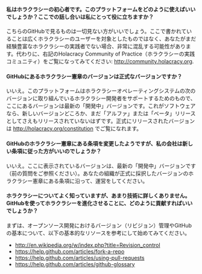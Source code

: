 #### 私はホラクラシーの初心者です。このプラットフォームをどのように使えばいいでしょうか？ここでの話し合いは私にとって役に立ちますか？

こちらのGitHubで見るものは一切見ない方がいいでしょう。ここで書かれていることは広くホラクラシーのユーザーを対象としたものではなく、あなたがまだ経験豊富なホラクラシーの実践者でない場合、非常に混乱する可能性があります。代わりに、右記のHolacracy Community of Practice（ホラクラシーの実践コミュニティ）をご覧になってみてください: http://community.holacracy.org.

#### GitHubにあるホラクラシー憲章のバージョンは正式なバージョンですか？

いいえ。このプラットフォームはホラクラシーオペレーティングシステムの次のバージョンに取り組んでいるホラクラシー開発者をサポートするためのもので、ここにあるバージョンは最新の「開発中」バージョンです。これがソフトウェアなら、新しいバージョンどころか、まだ「アルファ」または「ベータ」リリースとしてさえもリリースされていないはずです。正式にリリースされたバージョンは http://holacracy.org/constitution でご覧になれます。

#### GitHubのホラクラシー憲章にある条項を変更したようですが、私の会社は新しい条項に従った方がいいのでしょうか？

いいえ。ここに表示されているバージョンは、最新の「開発中」バージョンです（前の質問をご参照ください）。あなたの組織が正式に採択したバージョンのホラクラシー憲章にある条項に沿って、運営をしてください。

#### ホラクラシーについてよく知っていますが、あまり技術に詳しくありません。GitHubを使ってホラクラシーを進化させることに、どのように貢献すればいいでしょうか？

まずは、オープンソース開発におけるバージョン（リビジョン）管理やGitHubの基本について、以下の基本的なリソースを参考にして始めてみてください。

- http://en.wikipedia.org/w/index.php?title=Revision_control
- https://help.github.com/articles/fork-a-repo
- https://help.github.com/articles/using-pull-requests
- https://help.github.com/articles/github-glossary
